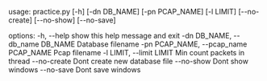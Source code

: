 usage: practice.py [-h] [-dn DB_NAME] [-pn PCAP_NAME] [-l LIMIT] [--no-create] [--no-show] [--no-save]

options:
  -h, --help                            show this help message and exit
  -dn DB_NAME, --db_name DB_NAME        Database filename
  -pn PCAP_NAME, --pcap_name PCAP_NAME  Pcap filename
  -l LIMIT, --limit LIMIT               Min count packets in thread
  --no-create                           Dont create new database file
  --no-show                             Dont show windows
  --no-save                             Dont save windows